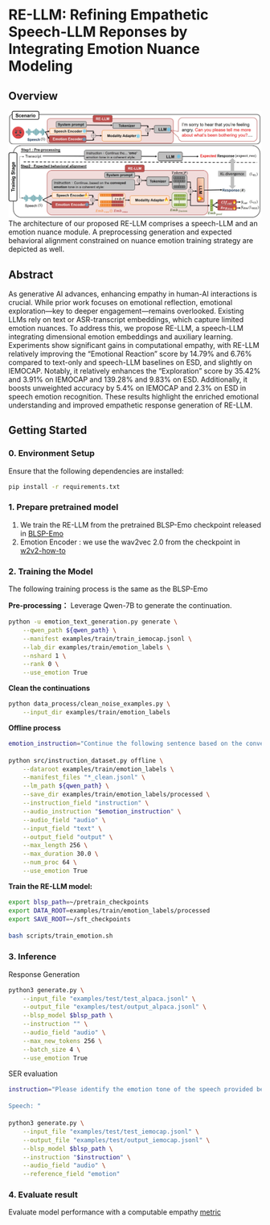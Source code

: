 # RE-LLM: Refining Empathetic Speech-LLM Reponses by Integrating Emotion Nuance Modeling

## Overview

![framework](Framework.jpg)
The architecture of our proposed RE-LLM comprises a speech-LLM and an emotion nuance module. A preprocessing generation and expected behavioral alignment constrained on nuance emotion training strategy are depicted as well.

## Abstract
As generative AI advances, enhancing empathy in human-AI interactions is crucial. While prior work focuses on emotional reflection, emotional exploration—key to deeper engagement—remains overlooked. Existing LLMs rely on text or ASR-transcript embeddings, which capture limited emotion nuances. To address this, we propose RE-LLM, a speech-LLM integrating dimensional emotion embeddings and auxiliary learning. Experiments show significant gains in computational empathy, with RE-LLM relatively improving the “Emotional Reaction” score by 14.79% and 6.76% compared to text-only and speech-LLM baselines on ESD, and slightly on IEMOCAP. Notably, it relatively enhances the “Exploration” score by 35.42% and 3.91% on IEMOCAP and 139.28% and 9.83% on ESD. Additionally, it boosts unweighted accuracy by 5.4% on IEMOCAP and 2.3% on ESD in speech emotion recognition. These results highlight the enriched emotional understanding and improved empathetic response generation of RE-LLM.

## Getting Started
### 0. Environment Setup
Ensure that the following dependencies are installed:
```bash
pip install -r requirements.txt
```
### 1. Prepare pretrained model
1. We train the RE-LLM from the pretrained BLSP-Emo checkpoint released in [BLSP-Emo](https://github.com/cwang621/blsp-emo.git)
2. Emotion Encoder : we use the wav2vec 2.0 from the checkpoint in [w2v2-how-to](https://github.com/audeering/w2v2-how-to.git)

### 2. Training the Model
The following training process is the same as the BLSP-Emo

**Pre-processing：**
Leverage Qwen-7B to generate the continuation.
```bash
python -u emotion_text_generation.py generate \
    --qwen_path ${qwen_path} \
    --manifest examples/train/train_iemocap.jsonl \
    --lab_dir examples/train/emotion_labels \
    --nshard 1 \
    --rank 0 \
    --use_emotion True
```
**Clean the continuations**
```bash
python data_process/clean_noise_examples.py \
    --input_dir examples/train/emotion_labels
```
**Offline process**
```bash
emotion_instruction="Continue the following sentence based on the conveyed emotion tone in a coherent style: "

python src/instruction_dataset.py offline \
    --dataroot examples/train/emotion_labels \
    --manifest_files "*_clean.jsonl" \
    --lm_path ${qwen_path} \
    --save_dir examples/train/emotion_labels/processed \
    --instruction_field "instruction" \
    --audio_instruction "$emotion_instruction" \
    --audio_field "audio" \
    --input_field "text" \
    --output_field "output" \
    --max_length 256 \
    --max_duration 30.0 \
    --num_proc 64 \
    --use_emotion True
```

**Train the RE-LLM model:**

```bash
export blsp_path=~/pretrain_checkpoints
export DATA_ROOT=examples/train/emotion_labels/processed
export SAVE_ROOT=~/sft_checkpoints

bash scripts/train_emotion.sh
```

### 3. Inference

Response Generation

```bash
python3 generate.py \
    --input_file "examples/test/test_alpaca.jsonl" \
    --output_file "examples/test/output_alpaca.jsonl" \
    --blsp_model $blsp_path \
    --instruction "" \
    --audio_field "audio" \
    --max_new_tokens 256 \
    --batch_size 4 \
    --use_emotion True
```

SER evaluation
```bash
instruction="Please identify the emotion tone of the speech provided below. Select from the following options: neutral, sad, angry, happy, or surprise.

Speech: "

python3 generate.py \
    --input_file "examples/test/test_iemocap.jsonl" \
    --output_file "examples/test/output_iemocap.jsonl" \
    --blsp_model $blsp_path \
    --instruction "$instruction" \
    --audio_field "audio" \
    --reference_field "emotion"
```

### 4. Evaluate result

Evaluate model performance with a computable empathy [metric](https://github.com/behavioral-data/Empathy-Mental-Health.git)
